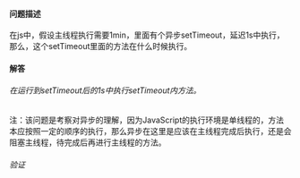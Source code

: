 #### 问题描述
在js中，假设主线程执行需要1min，里面有个异步setTimeout，延迟1s中执行，那么，这个setTimeout里面的方法在什么时候执行。

#### 解答
###### 在运行到setTimeout后的1s中执行setTimeout内方法。
注：该问题是考察对异步的理解，因为JavaScript的执行环境是单线程的，方法本应按照一定的顺序的执行，那么异步在这里是应该在主线程完成后执行，还是会阻塞主线程，待完成后再进行主线程的方法。
###### 验证

